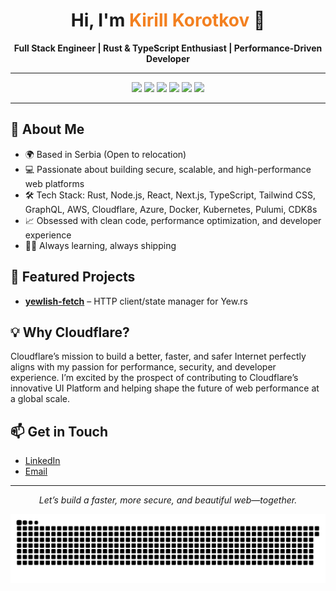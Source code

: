 <h1 align="center">Hi, I'm <span style="color:#F38020">Kirill Korotkov</span> 👋</h1>
<p align="center">
  <b>Full Stack Engineer | Rust & TypeScript Enthusiast | Performance-Driven Developer</b>
</p>

---

<p align="center">
  <img src="https://img.shields.io/badge/Backend-Rust-informational?style=flat&logo=rust&color=000000" />
  <img src="https://img.shields.io/badge/Frontend-React-informational?style=flat&logo=react&color=61DAFB" />
  <img src="https://img.shields.io/badge/Typescript-informational?style=flat&logo=typescript&color=3178C6" />
  <img src="https://img.shields.io/badge/Next.js-informational?style=flat&logo=next.js&color=000" />
  <img src="https://img.shields.io/badge/Cloud-AWS-informational?style=flat&logo=amazonaws&color=FF9900" />
  <img src="https://img.shields.io/badge/Performance-Obsessed-success?style=flat&logo=webpagetest&color=43B581" />
</p>

---

## 🚀 About Me

- 🌍 Based in Serbia (Open to relocation)
- 💻 Passionate about building secure, scalable, and high-performance web platforms
- 🛠️ Tech Stack: Rust, Node.js, React, Next.js, TypeScript, Tailwind CSS, GraphQL, AWS, Cloudflare, Azure, Docker, Kubernetes, Pulumi, CDK8s
- 📈 Obsessed with clean code, performance optimization, and developer experience
- 🧑‍💻 Always learning, always shipping

## 🌟 Featured Projects

- **[yewlish-fetch](https://github.com/patchwork-body/yewlish/tree/main/fetch/)** – HTTP client/state manager for Yew.rs

## 💡 Why Cloudflare?

Cloudflare’s mission to build a better, faster, and safer Internet perfectly aligns with my passion for performance, security, and developer experience. I’m excited by the prospect of contributing to Cloudflare’s innovative UI Platform and helping shape the future of web performance at a global scale.

## 📫 Get in Touch

- [LinkedIn](https://www.linkedin.com/in/kirill-korotkov-69603b11b/)
- [Email](mailto:personal.gugfug@gmail.com)

---

<p align="center">
  <i>Let’s build a faster, more secure, and beautiful web—together.</i>
</p>

<!-- Snake animation (kept for fun and uniqueness) -->
<picture>
  <source media="(prefers-color-scheme: dark)" srcset="https://raw.githubusercontent.com/patchwork-body/patchwork-body/output/github-snake-dark.svg" />
  <source media="(prefers-color-scheme: light)" srcset="https://raw.githubusercontent.com/patchwork-body/patchwork-body/output/github-snake.svg" />
  <img alt="github-snake" src="https://raw.githubusercontent.com/patchwork-body/patchwork-body/output/github-snake.svg" />
</picture>
